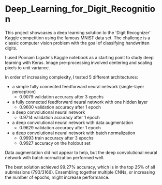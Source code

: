 # Deep_Learning_for_Digit_Recognition

This project showcases a deep learning solution to the 'Digit Recognizer' Kaggle competition using the famous MNIST data set. The challenge is a classic computer vision problem with the goal of classifying handwritten digits.

I used Poonam Ligade's Kaggle notebook as a starting point to study deep learning with Keras. Image pre-processing involved centering and scaling pixels to unit variance.

In order of increasing complexity, I tested 5 different architectures:
- a simple fully connected feedforward neural network (single-layer perceptron)
  - 0.9079 validation accuracy after 3 epochs
- a fully connected feedforward neural network with one hidden layer
  - 0.9600 validation accuracy after 1 epoch
- a deep convolutional neural network
  - 0.9714 validation accuracy after 1 epoch
- a deep convolutional neural network with data augmentation
  - 0.9629 validation accuracy after 1 epoch
- a deep convolutional neural network with batch normalization
  - 0.9993 train accuracy after 3 epochs
  - 0.9927 accuracy on the holdout set

Data augmentation did not appear to help, but the deep convolutional neural network with batch normalization performed well.

The best solution achieved 99.27% accuracy, which is in the top 25% of all submissions (793/3166). Ensembling together multiple CNNs, or increasing the number of epochs, might increase performance. 
